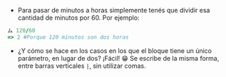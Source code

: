 * Para pasar de minutos a horas simplemente tenés que dividir esa cantidad de minutos por 60.
Por ejemplo:

``` ruby
ム 120/60
=> 2 #Porque 120 minutos son dos horas
```

* ¿Y cómo se hace en los casos en los que el bloque tiene un único parámetro, en lugar de dos? ¡Fácil! :grin: Se escribe de la misma forma, entre barras verticales `|`, sin utilizar comas.